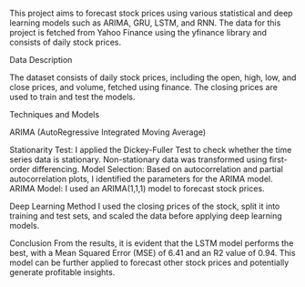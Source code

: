 This project aims to forecast stock prices using various statistical and deep learning models such as ARIMA, GRU, LSTM, and RNN. The data for this project is fetched from Yahoo Finance using the yfinance library and consists of daily stock prices.


Data Description

The dataset consists of daily stock prices, including the open, high, low, and close prices, and volume, fetched using finance. The closing prices are used to train and test the models.

Techniques and Models

ARIMA (AutoRegressive Integrated Moving Average)

Stationarity Test: I applied the Dickey-Fuller Test to check whether the time series data is stationary. Non-stationary data was transformed using first-order differencing.
Model Selection: Based on autocorrelation and partial autocorrelation plots, I identified the parameters for the ARIMA model.
ARIMA Model: I used an ARIMA(1,1,1) model to forecast stock prices.

 Deep Learning Method
I used the closing prices of the stock, split it into training and test sets, and scaled the data before applying deep learning models.

Conclusion
From the results, it is evident that the LSTM model performs the best, with a Mean Squared Error (MSE) of 6.41 and an R2 value of 0.94. This model can be further applied to forecast other stock prices and potentially generate profitable insights.


